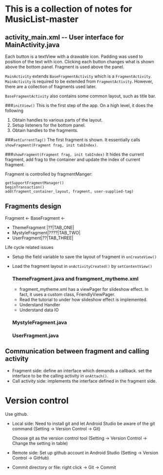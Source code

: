 # This is a collection of notes for MusicList-master

## activity_main.xml -- User interface for MainActivity.java
Each button is a textView with a drawable icon. Padding was used to position of the text with icon.
Clicking each button changes what is shown above the bottom panel.
Fragment is used above the panel.

`MainActivity` extends `BaseFragmentActivity` which is a `FragmentActivity`. `MainActivity` is required to
be extended from `FragmentActivity`. However, there are a collection of fragments used later.

`BaseFragmentActivity` also contains some common layout, such as title bar.

###`initView()`
This is the first step of the app. On a high level, it does the following

1. Obtain handles to various parts of the layout.
2. Setup listeners for the bottom panel.
3. Obtain handles to the fragments.

###`setCurrentTag()`
The first fragment is shown. It essentially calls `showFragment(Fragment frag, init tabIndex)`.

###`showFragment(Fragment frag, init tabIndex)`
It hides the current fragment, add frag to the container and update the index of current fragment.

Fragment is controlled by fragmentManger:

    getSupportFragmentManager()
    beginTransaction()
    add(fragment_container_layout, fragment, user-supplied-tag)


## Fragments design
Fragment <- BaseFragment <-

* ThemeFragment |??|TAB_ONE|
* MystyleFragment|????|TAB_TWO|
* UserFragment|??|TAB_THREE|

Life cycle related issues

* Setup the field variable to save the layout of fragment in `onCreateView()`
* Load the fragment layout in `onActivityCreated()` by `setContentView()`

    ### ThemeFragment.java and framgment_mytheme.xml

    * fragment_mytheme.xml has a viewPager for slideshow effect. In fact, it uses a custom class, FriendlyViewPager.
    * Read the tutorial to under how slideshow effect is implemented.
    * Understand Handler
    * Understand data IO

    ### MystyleFragment.java

    ### UserFragment.java

## Communication between fragment and calling activity

* Fragment side: define an interface which demands a callback. set the interface to be the calling activity in `onAttach()`.
* Call activity side: implements the interface defined in the fragment side.

# Version control
Use github.

* Local side: Need to install git and let Android Studio be aware of the git command (Setting -> Version Control -> Git)

    Choose git as the version control tool (Setting -> Version Control -> Change the setting in table)

* Remote side: Set up github account in Android Studio (Setting -> Version Control -> GitHub)
* Commit directory or file: right click -> Git -> Commit